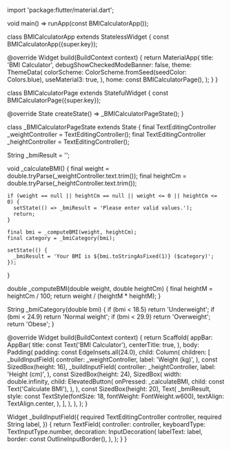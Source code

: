 import 'package:flutter/material.dart';

void main() => runApp(const BMICalculatorApp());

class BMICalculatorApp extends StatelessWidget {
  const BMICalculatorApp({super.key});

  @override
  Widget build(BuildContext context) {
    return MaterialApp(
      title: 'BMI Calculator',
      debugShowCheckedModeBanner: false,
      theme: ThemeData(
        colorScheme: ColorScheme.fromSeed(seedColor: Colors.blue),
        useMaterial3: true,
      ),
      home: const BMICalculatorPage(),
    );
  }
}

class BMICalculatorPage extends StatefulWidget {
  const BMICalculatorPage({super.key});

  @override
  State<BMICalculatorPage> createState() => _BMICalculatorPageState();
}

class _BMICalculatorPageState extends State<BMICalculatorPage> {
  final TextEditingController _weightController = TextEditingController();
  final TextEditingController _heightController = TextEditingController();

  String _bmiResult = '';

  void _calculateBMI() {
    final weight = double.tryParse(_weightController.text.trim());
    final heightCm = double.tryParse(_heightController.text.trim());

    if (weight == null || heightCm == null || weight <= 0 || heightCm <= 0) {
      setState(() => _bmiResult = 'Please enter valid values.');
      return;
    }

    final bmi = _computeBMI(weight, heightCm);
    final category = _bmiCategory(bmi);

    setState(() {
      _bmiResult = 'Your BMI is ${bmi.toStringAsFixed(1)} ($category)';
    });
  }

  double _computeBMI(double weight, double heightCm) {
    final heightM = heightCm / 100;
    return weight / (heightM * heightM);
  }

  String _bmiCategory(double bmi) {
    if (bmi < 18.5) return 'Underweight';
    if (bmi < 24.9) return 'Normal weight';
    if (bmi < 29.9) return 'Overweight';
    return 'Obese';
  }

  @override
  Widget build(BuildContext context) {
    return Scaffold(
      appBar: AppBar(
        title: const Text('BMI Calculator'),
        centerTitle: true,
      ),
      body: Padding(
        padding: const EdgeInsets.all(24.0),
        child: Column(
          children: [
            _buildInputField(
              controller: _weightController,
              label: 'Weight (kg)',
            ),
            const SizedBox(height: 16),
            _buildInputField(
              controller: _heightController,
              label: 'Height (cm)',
            ),
            const SizedBox(height: 24),
            SizedBox(
              width: double.infinity,
              child: ElevatedButton(
                onPressed: _calculateBMI,
                child: const Text('Calculate BMI'),
              ),
            ),
            const SizedBox(height: 20),
            Text(
              _bmiResult,
              style: const TextStyle(fontSize: 18, fontWeight: FontWeight.w600),
              textAlign: TextAlign.center,
            ),
          ],
        ),
      ),
    );
  }

  Widget _buildInputField({
    required TextEditingController controller,
    required String label,
  }) {
    return TextField(
      controller: controller,
      keyboardType: TextInputType.number,
      decoration: InputDecoration(
        labelText: label,
        border: const OutlineInputBorder(),
      ),
    );
  }
}

